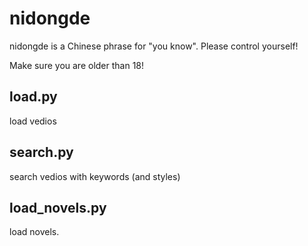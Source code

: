 # nidongde
nidongde is a Chinese phrase for "you know". Please control yourself!

Make sure you are older than 18!


## load.py
load vedios

## search.py
search vedios with keywords (and styles)

## load_novels.py
load novels.


